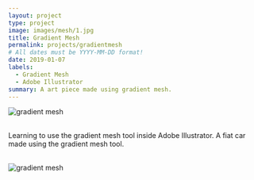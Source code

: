 ```yaml
---
layout: project
type: project
image: images/mesh/1.jpg
title: Gradient Mesh
permalink: projects/gradientmesh
# All dates must be YYYY-MM-DD format!
date: 2019-01-07
labels:
  - Gradient Mesh
  - Adobe Illustrator
summary: A art piece made using gradient mesh.
---
```



<section class="container">
  <div class="row">
    <img src="https://aryan1107.github.io/folio/images/mesh/1.jpg" style="max-width:700px;height: auto;" class="rounded img-fluid mx-auto d-block" alt="gradient mesh">
  </div>
</section>
<br>

<section class="container" style="max-width:700px;">
  <div class="row">
    <p>Learning to use the gradient mesh tool inside Adobe Illustrator. A fiat car made using the gradient mesh tool.
    </p>
  </div>
</section>
<br>
<section class="container">
  <div class="row">
    <img src="https://aryan1107.github.io/folio/images/mesh/cover.jpg" style="max-width:700px;height: auto;" class="rounded img-fluid mx-auto d-block" alt="gradient mesh">
  </div>
</section>
<br>

